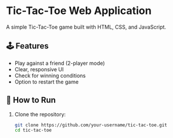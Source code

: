# Tic-Tac-Toe Web Application

A simple Tic-Tac-Toe game built with HTML, CSS, and JavaScript.

## 🕹️ Features

- Play against a friend (2-player mode)
- Clear, responsive UI
- Check for winning conditions
- Option to restart the game

## 🚀 How to Run

1. Clone the repository:
   ```bash
   git clone https://github.com/your-username/tic-tac-toe.git
   cd tic-tac-toe
